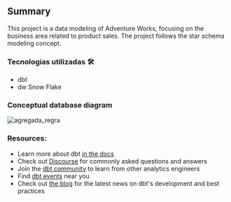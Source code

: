 ## Summary
This project is a data modeling of Adventure Works, focusing on the business area related to product sales. The project follows the star schema modeling concept.
### Tecnologias utilizadas 🛠
- dbt
- dw Snow Flake
  
### Conceptual database diagram
![agregada_regra](https://github.com/user-attachments/assets/1cf4a2e8-4424-4917-8853-4575ff45c8ad)


### Resources:
- Learn more about dbt [in the docs](https://docs.getdbt.com/docs/introduction)
- Check out [Discourse](https://discourse.getdbt.com/) for commonly asked questions and answers
- Join the [dbt community](https://getdbt.com/community) to learn from other analytics engineers
- Find [dbt events](https://events.getdbt.com) near you
- Check out [the blog](https://blog.getdbt.com/) for the latest news on dbt's development and best practices
